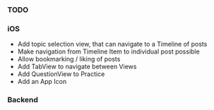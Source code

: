 ### TODO

### iOS
- Add topic selection view, that can navigate to a Timeline of posts
- Make navigation from Timeline Item to individual post possible
- Allow bookmarking / liking of posts
- Add TabView to navigate between Views
- Add QuestionView to Practice
- Add an App Icon

### Backend
